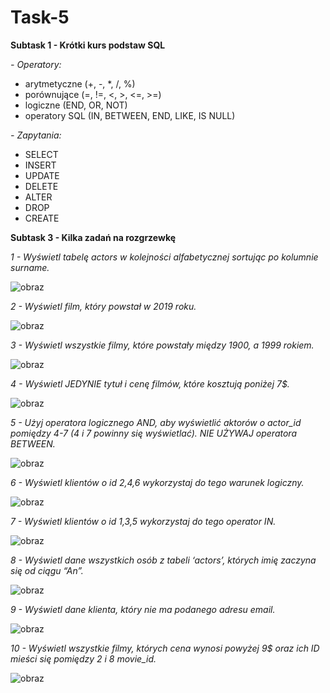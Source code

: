 # Task-5

**Subtask 1 - Krótki kurs podstaw SQL**


_- Operatory:_

 * arytmetyczne (+, -, *, /, %)
 * porównujące (=, !=, <, >, <=, >=)
 * logiczne (END, OR, NOT)
 * operatory SQL (IN, BETWEEN, END, LIKE, IS NULL)

_- Zapytania:_

 * SELECT
 * INSERT
 * UPDATE
 * DELETE
 * ALTER
 * DROP
 * CREATE



**Subtask 3 - Kilka zadań na rozgrzewkę**


_1 - Wyświetl tabelę actors w kolejności alfabetycznej sortując po kolumnie surname._

![obraz](https://user-images.githubusercontent.com/116674154/204140759-f7b1bef9-c33a-47bd-bd08-81bb191c82e4.png)
 
 
_2 - Wyświetl film, który powstał w 2019 roku._

![obraz](https://user-images.githubusercontent.com/116674154/204140791-f3cb2a61-ab3f-42b2-a3e3-4fe0d0057fad.png)

 
_3 - Wyświetl wszystkie filmy, które powstały między 1900, a 1999 rokiem._

![obraz](https://user-images.githubusercontent.com/116674154/204140802-1e33af75-9f5e-4535-83f5-e7d7e2f42840.png)


_4 - Wyświetl JEDYNIE tytuł i cenę filmów, które kosztują poniżej 7$._

![obraz](https://user-images.githubusercontent.com/116674154/204252354-4c2b0aea-186c-4410-8e53-9cbdb84ce4dc.png)

 
_5 - Użyj operatora logicznego AND, aby wyświetlić aktorów o actor_id pomiędzy 4-7 (4 i 7 powinny się wyświetlać). NIE UŻYWAJ operatora BETWEEN._

![obraz](https://user-images.githubusercontent.com/116674154/204250907-8199b6c4-e4a1-4aab-99a2-aae2b4288128.png)


_6 - Wyświetl klientów o id 2,4,6 wykorzystaj do tego warunek logiczny._

 ![obraz](https://user-images.githubusercontent.com/116674154/204140837-4fbc8744-5ce4-4daf-934d-3fd062fda0ab.png)

 
_7 - Wyświetl klientów o id 1,3,5 wykorzystaj do tego operator IN._
 
 ![obraz](https://user-images.githubusercontent.com/116674154/204140850-a591c769-16bd-4fff-a309-784814bec1da.png)


_8 - Wyświetl dane wszystkich osób z tabeli ‘actors’, których imię zaczyna się od ciągu “An”._
 
![obraz](https://user-images.githubusercontent.com/116674154/204140862-f5dcbdb7-8e34-4902-9fc7-b5f78a222bbf.png)


_9 - Wyświetl dane klienta, który nie ma podanego adresu email._

![obraz](https://user-images.githubusercontent.com/116674154/204140875-e1a92322-e726-4e95-b03c-39b3f3d195e5.png)

 
_10 - Wyświetl wszystkie filmy, których cena wynosi powyżej 9$ oraz ich ID mieści się pomiędzy 2 i 8 movie_id._

 ![obraz](https://user-images.githubusercontent.com/116674154/204140882-19109e9e-4bc2-4db4-8d9c-e7daee0a89f9.png)

